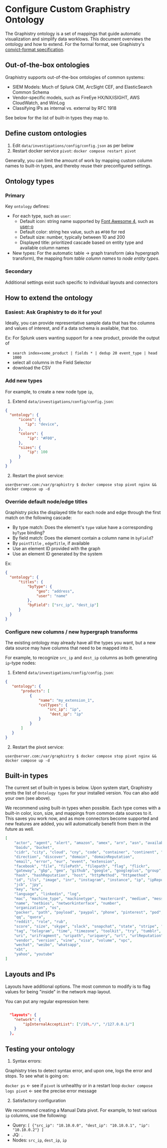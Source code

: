 # Configure Custom Graphistry Ontology

The Graphistry ontology is a set of mappings that guide automatic visualization and simplify data worklows. This document overviews the ontology and how to extend. For the formal format, see Graphistry's [convict-format specification](https://github.com/graphistry/graphistry-cli/blob/master/docs/configure-investigation.md#schema).

## Out-of-the-box ontologies

Graphistry supports out-of-the-box ontologies of common systems:

* SIEM Models: Much of Splunk CIM, ArcSight CEF, and ElasticSearch Common Schema
* Vendor-specific models, such as FireEye HX/NX/iSIGHT, AWS CloudWatch, and WinLog
* Classifying IPs as internal vs. external by RFC 1918

See below for the list of built-in types they map to.

## Define custom ontologies

1. Edit `data/investigations/config/config.json` as per below
2. Restart docker service `pivot`: `docker compose restart pivot`

Generally, you can limit the amount of work by mapping custom column names to built-in types, and thereby reuse their preconfigured settings.

## Ontology types

### Primary

Key `ontology` defines:

* For each type, such as `user`:
  * Default icon: string name supported by [Font Awesome 4](https://fontawesome.com/v4.7.0/icons/), such as [user-o](https://fontawesome.com/v4.7.0/icon/user-o)
  * Default color: string hex value, such as `#F00` for red
  * Default size: number, typically between 10 and 200
  * Displayed title: prioritized cascade based on entity type and available column names
* New types:
For the automatic table -> graph transform (aka hypergraph transform), the mapping from _table column names_ to _node entity types_.

### Secondary

Additional settings exist such specific to individual layouts and connectors

  
## How to extend the ontology

### Easiest: Ask Graphistry to do it for you! 

Ideally, you can provide representative sample data that has the columns and values of interest, and if a data schema is available, that too.

Ex: For Splunk users wanting support for a new product, provide the output of 
* `search index=some_product | fields * | dedup 20 event_type | head 1000`
* select all columns in the Field Selector
* download the CSV

### Add new types

For example, to create a new node type `ip`, 

1. Extend `data/investigations/config/config.json`:

```json
{
  "ontology": {
      "icons": {
         "ip": "device",
      },
      "colors": {
          "ip": "#F00",
      },
      "sizes": {
          "ip": 100
      }
  }
}   
```

2. Restart the pivot service:

```user@server.com:/var/graphistry $ docker compose stop pivot nginx && docker compose up -d```

### Override default node/edge titles

Graphistry picks the displayed title for each node and edge through the first match on the following cascade:

* By type match: Does the element's `type` value have a corresponding `byType` binding?
* By field match: Does the element contain a column name in `byField`?
* By `pointTitle` , `edgeTitle`, if available
* Use an element ID provided with the graph
* Use an element ID generated by the system

Ex:

```json
{
  "ontology": {
      "titles": {
          "byType": {
              "geo": "address",
              "user": "name"
          },
          "byField": ["src_ip", "dest_ip"]
      }
  }
}
```


### Configure new columns / new hypergraph transforms

The existing ontology may already have all the types you want, but a new data source may have columns that need to be mapped into it.

For example, to recognize `src_ip` and `dest_ip` columns as both generating `ip`-type nodes:

1. Extend `data/investigations/config/config.json`:

```json
{
   "ontology": {
       "products": [
           {
               "name": "my_extension_1",
               "colTypes": {
                   "src_ip": "ip",
                    "dest_ip": "ip"
               }
           }
       ]
   }
}
```

2. Restart the pivot service:
```
user@server.com:/var/graphistry $ docker compose stop pivot nginx && docker compose up -d
```

## Built-in types
The current set of built-in types is below. Upon system start, Graphistry emits the list of `Ontology types` for your installed version. You can also add your own (see above).

We recommend using built-in types when possible. Each type comes with a built-in color, icon, size, and mappings from common data sources to it. This saves you work now, and as more connectors become supported and new features are added, you will automatically benefit from them in the future as well.

```json
[
    "actor", "agent", "alert", "amazon", "amex", "arn", "asn", "availabilityzone", 
    "baidu", "bucket", 
    "cidr", "city", "cloud", "cny", "code", "container", "continent", "cookie", "count", "country", 
    "direction", "discover", "domain", "domainReputation", 
    "email", "error", "eur", "event", "extension", 
    "facebook", "file", "filePath", "filepath", "flag", "flickr", 
    "gateway", "gbp", "geo", "github", "google", "googleplus", "group", 
    "hash", "hashReputation", "host", "httpMethod", "httpmethod", 
    "id", "ils", "image", "inr", "instagram", "instance", "ip", "ipReputation", 
    "jcb", "jpy", 
    "key", "krw", 
    "language", "linkedin", "log", 
    "mac", "machine_type", "machinetype", "mastercard", "medium", "message", "money", 
    "name", "netbios", "networkinterface", "number", 
    "organization", "os", 
    "packer", "path", "payload", "paypal", "phone", "pinterest", "pod", "port", "process", "program", "protocol", 
    "qq", "quora", 
    "reddit", "role", "rub", 
    "score", "size", "skype", "slack", "snapchat", "state", "stripe", "subnet", 
    "tag", "telegram", "time", "timezone", "toolkit", "try", "tumblr", "twitch", "twitter", 
    "uri", "urifragment", "uripath", "uriquery", "url", "urlReputation", "usd", "user", "useragent", 
    "vendor", "version", "vine", "visa", "volume", "vpc", 
    "wechat", "weibo", "whatsapp", 
    "xbt", 
    "yahoo", "youtube"
]
```

## Layouts and IPs

Layouts have additional options. The most common to modify is to flag values for being "inside" in the network map layout.

You can put any regular expression here:

```json

  "layouts": {
    "network": {
        "ipInternalAcceptList": ["/10\.*/", "/127.0.0.1/"]
    }
  },

```


## Testing your ontology

1. Syntax errors: 

Graphistry tries to detect syntax error, and upon one, logs the error and stops. To see what is going on:

`docker ps` <- see if `pivot` is unhealthy or in a restart loop
`docker compose logs pivot` <- see the precise error message

2. Satisfactory configuration

We recommend creating a Manual Data pivot. For example, to test various `ip` columns, use the following:

* Query: `[ {"src_ip": "10.10.0.0", "dest_ip": "10.10.0.1", "ip": "10.10.0.2"} ]`
* JQ: `.`
* Nodes: `src_ip`, `dest_ip`, `ip`
